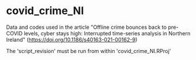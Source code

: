 # covid_crime_NI

Data and codes used in the article "Offline crime bounces back to pre-COVID levels, cyber stays high: Interrupted time-series analysis in Northern Ireland" (https://doi.org/10.1186/s40163-021-00162-9)

The 'script_revision' must be run from within 'covid_crime_NI.RProj'
